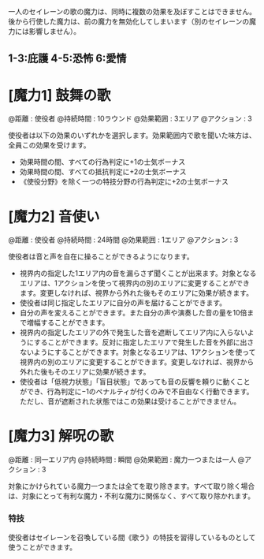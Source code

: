 一人のセイレーンの歌の魔力は、同時に複数の効果を及ぼすことはできません。後から行使した魔力は、前の魔力を無効化してしまいます（別のセイレーンの魔力には影響しません）。

## 1-3:庇護	4-5:恐怖	6:愛情

# [魔力1] 鼓舞の歌

@距離 : 使役者	@持続時間 : 10ラウンド	@効果範囲 : 3エリア	@アクション : 3

使役者は以下の効果のいずれかを選択します。効果範囲内で歌を聞いた味方は、全員この効果を受けます。

* 効果時間の間、すべての行為判定に+1の士気ボーナス
* 効果時間の間、すべての抵抗判定に+2の士気ボーナス
* 《使役分野》を除く一つの特技分野の行為判定に+2の士気ボーナス


# [魔力2] 音使い

@距離 : 使役者	@持続時間 : 24時間	@効果範囲 : 1エリア	@アクション : 3

使役者は音と声を自在に操ることができるようになります。

* 視界内の指定した1エリア内の音を漏らさず聞くことが出来ます。対象となるエリアは、1アクションを使って視界内の別のエリアに変更することができます。変更しなければ、視界から外れた後もそのエリアに効果が続きます。
* 使役者は同じ指定したエリアに自分の声を届けることができます。
* 自分の声を変えることができます。また自分の声や演奏した音の量を10倍まで増幅することができます。
* 視界内の指定したエリアの外で発生した音を遮断してエリア内に入らないようにすることができます。反対に指定したエリアで発生した音を外部に出さないようにすることができます。対象となるエリアは、1アクションを使って視界内の別のエリアに変更することができます。変更しなければ、視界から外れた後もそのエリアに効果が続きます。
* 使役者は「低視力状態」「盲目状態」であっても音の反響を頼りに動くことができ、行為判定に−1のペナルティが付くのみで不自由なく行動できます。ただし、音が遮断された状態ではこの効果は受けることができません。


# [魔力3] 解呪の歌

@距離 : 同一エリア内	@持続時間 : 瞬間	@効果範囲 : 魔力一つまたは一人	@アクション : 3

対象にかけられている魔力一つまたは全てを取り除きます。すべて取り除く場合は、対象にとって有利な魔力・不利な魔力に関係なく、すべて取り除かれます。

### 特技

使役者はセイレーンを召喚している間《歌う》の特技を習得しているものとして使うことができます。
